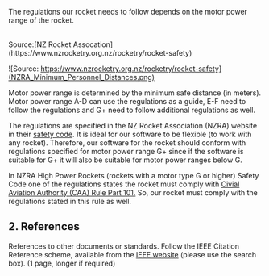 The regulations our rocket needs to follow depends on the motor power range of the rocket.


</br>
Source:[NZ Rocket Assocation](https://www.nzrocketry.org.nz/rocketry/rocket-safety) 
</br>

![Source: https://www.nzrocketry.org.nz/rocketry/rocket-safety](NZRA_Minimum_Personnel_Distances.png)

Motor power range is determined by the minimum safe distance (in meters). 
Motor power range A-D can use the regulations as a guide, E-F need to follow the regulations and G+ need to follow additional regulations as well.

The regulations are specified in the NZ Rocket Association (NZRA) website in their [safety code](https://www.nzrocketry.org.nz/rocketry/rocket-safety).
It is ideal for our software to be flexible (to work with any rocket). Therefore, our software for the rocket should conform with regulations specified for motor power range G+ since if the software is suitable for G+ it will also be suitable for motor power ranges below G.

In NZRA High Power Rockets (rockets with a motor type G or higher) Safety Code one of the regulations states the rocket must comply with [Civial Aviation Authority (CAA) Rule Part 101.](https://www.aviation.govt.nz/rules/rule-part/show/101)
So, our rocket must comply with the regulations stated in this rule as well.


## 2. References

References to other documents or standards. Follow the IEEE Citation  Reference scheme, available from the [IEEE website](https://www.ieee.org/) (please use the search box). (1 page, longer if required)

